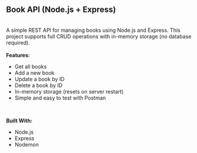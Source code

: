 <h2>Book API (Node.js + Express)</h2>
<br>
A simple REST API for managing books using Node.js and Express. This project supports full CRUD operations with in-memory storage (no database required).<br>
<br>
<b>Features:</b> <br>
<ul>
<li>Get all books</li>
<li>Add a new book</li>
<li>Update a book by ID</li>
<li>Delete a book by ID</li>
<li>In-memory storage (resets on server restart)</li>
<li>Simple and easy to test with Postman</li>
</ul>

<br>

<b>Built With:</b>
<ul>
<li>Node.js</li>
<li>Express</li>
<li>Nodemon</li>
</ul>

